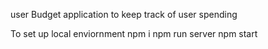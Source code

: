 user Budget application to keep track of user spending



To set up local enviornment
npm i
npm run server
npm start

